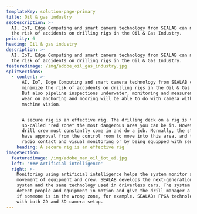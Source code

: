 ```yaml
---
templateKey: solution-page-primary
title: Oil & gas industry
seoDescription: >-
  AI, IoT, Edge Computing and smart camera technology from SEALAB can minimize
  the risk of accidents on drilling rigs in the Oil & Gas Industry.
priority: 6
heading: Oil & gas industry
description: >-
  AI, IoT, Edge Computing and smart camera technology from SEALAB can minimize
  the risk of accidents on drilling rigs in the Oil & Gas Industry.
featuredimage: /img/adobe_oil_gas_industry.jpg
splitSections:
  - content: >-
      AI, IoT, Edge Computing and smart camera technology from SEALAB can
      minimize the risk of accidents on drilling rigs in the Oil & Gas Industry.
      But also pipeline inspections underwater, monitoring and measurement of
      wear on anchoring and mooring will be able to do with camera with built-in
      machine vision.


      A secure rig is an effective rig. The drilling deck on a rig is the
      so-called "red zone" the most dangerous area you can be in. However, the
      drill crew must constantly come in and do a job. Normally, the staff must
      have approval from the control room to move into this area, and then with
      radio contact and visual monitoring or by being equipped with sensors.
    heading: A secure rig is an effective rig
imageSection:
  featuredimage: /img/adobe_man_oil_iot_ai.jpg
  left: '### Artificial intelligence'
  right: >-
    Monitoring using artificial intelligence helps the system monitor all
    movement of equipment and crew. SEALAB develops the next-generation safety
    system and the same technology used in driverless cars. The system can
    detect people and equipment in motion and give the drill manager a warning
    if someone is in the wrong zone, for example. SEALABs FPGA technology works
    with both 2D and 3D camera setup.
---
```


